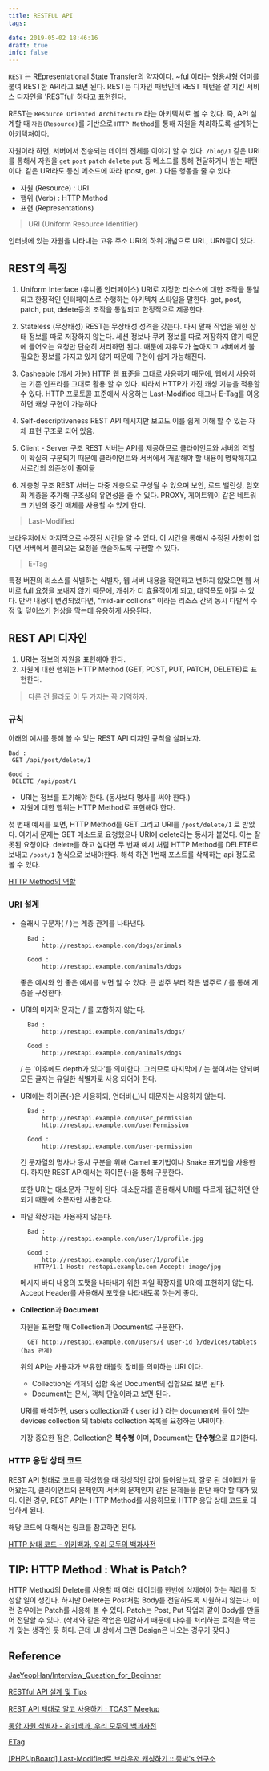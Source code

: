 ```yaml
---
title: RESTFUL API
tags:

date: 2019-05-02 18:46:16
draft: true
info: false
---
```


`REST` 는 REpresentational State Transfer의 약자이다. ~ful 이라는 형용사형 어미를 붙여 REST한 API라고 보면 된다. REST는 디자인 패턴인데 REST 패턴을 잘 지킨 서비스 디자인을 'RESTful' 하다고 표현한다.

REST는 `Resource Oriented Architecture` 라는 아키텍쳐로 볼 수 있다.
즉, API 설계할 때 `자원(Resource)`를 기반으로 `HTTP Method`를 통해 자원을 처리하도록 설계하는 아키텍쳐이다.

자원이라 하면, 서버에서 전송되는 데이터 전체를 이야기 할 수 있다. `/blog/1` 같은 URI를 통해서 자원을 `get` `post` `patch` `delete` `put` 등 메소드를 통해 전달하거나 받는 패턴이다. 같은 URI라도 통신 메소드에 따라 (post, get..) 다른 행동을 줄 수 있다.

- 자원 (Resource) : URI
- 행위 (Verb) : HTTP Method
- 표현 (Representations)

> URI (Uniform Resource Identifier)

인터넷에 있는 자원을 나타내는 고유 주소
URI의 하위 개념으로 URL, URN등이 있다.

## REST의 특징

1. Uniform Interface (유니폼 인터페이스)
   URI로 지정한 리소스에 대한 조작을 통일되고 한정적인 인터페이스로 수행하는 아키텍처 스타일을 말한다.
   get, post, patch, put, delete등의 조작을 통일되고 한정적으로 제공한다.

2. Stateless (무상태성)
   REST는 무상태성 성격을 갖는다. 다시 말해 작업을 위한 상태 정보를 따로 저장하지 않는다. 세션 정보나 쿠키 정보를 따로 저장하지 않기 때문에 들어오는 요청만 단순히 처리하면 된다. 때문에 자유도가 높아지고 서버에서 불필요한 정보를 가지고 있지 않기 때문에 구현이 쉽게 가능해진다.

3. Casheable (캐시 가능)
   HTTP 웹 표준을 그대로 사용하기 때문에, 웹에서 사용하는 기존 인프라를 그대로 활용 할 수 있다. 따라서 HTTP가 가진 캐싱 기능을 적용할 수 있다. HTTP 프로토콜 표준에서 사용하는 Last-Modified 태그나 E-Tag를 이용하면 캐싱 구현이 가능하다.

4. Self-descriptiveness
   REST API 메시지만 보고도 이를 쉽게 이해 할 수 있는 자체 표현 구조로 되어 있음.

5. Client - Server 구조
   REST 서버는 API를 제공하므로 클라이언트와 서버의 역할이 확실히 구분되기 때문에 클라이언트와 서버에서 개발해야 할 내용이 명확해지고 서로간의 의존성이 줄어듦

6. 계층형 구조
   REST 서버는 다중 계층으로 구성될 수 있으며 보안, 로드 밸런싱, 암호화 계층을 추가해 구조상의 유연성을 줄 수 있다. PROXY, 게이트웨이 같은 네트워크 기반의 중간 매체를 사용할 수 있게 한다.

> Last-Modified

브라우저에서 마지막으로 수정된 시간을 알 수 있다.
이 시간을 통해서 수정된 사항이 없다면 서버에서 불러오는 요청을 캔슬하도록 구현할 수 있다.

> E-Tag

특정 버전의 리소스를 식별하는 식별자, 웹 서버 내용을 확인하고 변하지 않았으면 웹 서버로 full 요청을 보내지 않기 때문에, 캐쉬가 더 효율적이게 되고, 대역폭도 아낄 수 있다. 만약 내용이 변경되었다면, "mid-air collions" 이라는 리소스 간의 동시 다발적 수정 및 덮어쓰기 현상을 막는데 유용하게 사용된다.

## REST API 디자인

1. URI는 정보의 자원을 표현해야 한다.
2. 자원에 대한 행위는 HTTP Method (GET, POST, PUT, PATCH, DELETE)로 표현한다.

> 다른 건 몰라도 이 두 가지는 꼭 기억하자.

### **규칙**

아래의 예시를 통해 볼 수 있는 REST API 디자인 규칙을 살펴보자.

    Bad :
     GET /api/post/delete/1

    Good :
     DELETE /api/post/1

- URI는 정보를 표기해야 한다. (동사보다 명사를 써야 한다.)
- 자원에 대한 행위는 HTTP Method로 표현해야 한다.

첫 번째 예시를 보면, HTTP Method를 GET 그리고 URI를 `/post/delete/1` 로 받았다. 여기서 문제는 GET 메소드로 요청했으나 URI에 delete라는 동사가 붙었다. 이는 잘못된 요청이다. delete를 하고 싶다면 두 번째 예시 처럼 HTTP Method를 DELETE로 보내고 `/post/1` 형식으로 보내야한다. 해석 하면 1번째 포스트를 삭제하는 api 정도로 볼 수 있다.

[HTTP Method의 역할](https://www.notion.so/6df4212ce50c4d9f928d140cc2be61aa)

### URI 설계

- 슬래시 구분자( / )는 계층 관계를 나타낸다.

        Bad :
        	http://restapi.example.com/dogs/animals

        Good :
        	http://restapi.example.com/animals/dogs

  좋은 예시와 안 좋은 예시를 보면 알 수 있다.
  큰 범주 부터 작은 범주로 / 를 통해 계층을 구성한다.

- URI의 마지막 문자는 / 를 포함하지 않는다.

        Bad :
        	http://restapi.example.com/animals/dogs/

        Good :
        	http://restapi.example.com/animals/dogs

  / 는 '이후에도 depth가 있다'를 의미한다.
  그러므로 마지막에 / 는 붙여서는 안되며 모든 글자는 유일한 식별자로 사용 되어야 한다.

- URI에는 하이픈(-)은 사용하되, 언더바(\_)나 대문자는 사용하지 않는다.

        Bad :
        	http://restapi.example.com/user_permission
        	http://restapi.example.com/userPermission

        Good :
        	http://restapi.example.com/user-permission

  긴 문자열의 명사나 동사 구분을 위해 Camel 표기법이나 Snake 표기법을 사용한다.
  하지만 REST API에서는 하이픈(-)을 통해 구분한다.

  또한 URI는 대소문자 구분이 된다.
  대소문자를 혼용해서 URI를 다르게 접근하면 안되기 때문에 소문자만 사용한다.

- 파일 확장자는 사용하지 않는다.

        Bad :
        	http://restapi.example.com/user/1/profile.jpg

        Good :
        	http://restapi.example.com/user/1/profile
          HTTP/1.1 Host: restapi.example.com Accept: image/jpg

  메시지 바디 내용의 포맷을 나타내기 위한 파일 확장자를 URI에 표현하지 않는다.
  Accept Header를 사용해서 포맷을 나타내도록 하는게 좋다.

- **Collection**과 **Document**

  자원을 표현할 때 Collection과 Document로 구분한다.

        GET http://restapi.example.com/users/{ user-id }/devices/tablets (has 관계)

  위의 API는 사용자가 보유한 태블릿 장비를 의미하는 URI 이다.

  - Collection은 객체의 집합 혹은 Document의 집합으로 보면 된다.
  - Document는 문서, 객체 단일이라고 보면 된다.

  URI를 해석하면, users collection과 { user id } 라는 document에 들어 있는 devices collection 의 tablets collection 목록을 요청하는 URI이다.

  가장 중요한 점은, Collection은 **복수형** 이며, Document는 **단수형**으로 표기한다.

### HTTP 응답 상태 코드

REST API 형태로 코드를 작성했을 때 정상적인 값이 들어왔는지, 잘못 된 데이터가 들어왔는지, 클라이언트의 문제인지 서버의 문제인지 같은 문제들을 판단 해야 할 때가 있다. 이런 경우, REST API는 HTTP Method를 사용하므로 HTTP 응답 상태 코드로 대답하게 된다.

해당 코드에 대해서는 링크를 참고하면 된다.

[HTTP 상태 코드 - 위키백과, 우리 모두의 백과사전](https://ko.wikipedia.org/wiki/HTTP_%EC%83%81%ED%83%9C_%EC%BD%94%EB%93%9C)

## TIP: HTTP Method : What is Patch?

HTTP Method의 Delete를 사용할 때 여러 데이터를 한번에 삭제해야 하는 쿼리를 작성할 일이 생긴다. 하지만 Delete는 Post처럼 Body를 전달하도록 지원하지 않는다. 이런 경우에는 Patch를 사용해 볼 수 있다. Patch는 Post, Put 작업과 같이 Body를 만들어 전달할 수 있다. (삭제와 같은 작업은 민감하기 때문에 다수를 처리하는 로직을 막는게 맞는 생각인 듯 하다. 근데 UI 상에서 그런 Design은 나오는 경우가 잦다.)

## Reference

[JaeYeopHan/Interview_Question_for_Beginner](https://github.com/JaeYeopHan/Interview_Question_for_Beginner/tree/master/Development_common_sense#object-oriented-programming)

[RESTful API 설계 및 Tips](https://brunch.co.kr/@springboot/59)

[REST API 제대로 알고 사용하기 : TOAST Meetup](https://meetup.toast.com/posts/92)

[통합 자원 식별자 - 위키백과, 우리 모두의 백과사전](https://ko.wikipedia.org/wiki/%ED%86%B5%ED%95%A9_%EC%9E%90%EC%9B%90_%EC%8B%9D%EB%B3%84%EC%9E%90)

[ETag](https://developer.mozilla.org/ko/docs/Web/HTTP/Headers/ETag)

[[PHP/JpBoard] Last-Modified로 브라우저 캐싱하기 :: 종박's 연구소](http://jongpak.com/prob/post/123)
